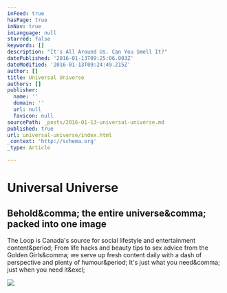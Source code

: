 ```yaml
---
inFeed: true
hasPage: true
inNav: true
inLanguage: null
starred: false
keywords: []
description: "It's All Around Us. Can You Smell It?"
datePublished: '2016-01-13T09:25:06.003Z'
dateModified: '2016-01-13T09:24:49.215Z'
author: []
title: Universal Universe
authors: []
publisher:
  name: ''
  domain: ''
  url: null
  favicon: null
sourcePath: _posts/2016-01-13-universal-universe.md
published: true
url: universal-universe/index.html
_context: 'http://schema.org'
_type: Article

---
```

# Universal Universe

<article style=""><h1>Behold&amp;comma; the entire universe&amp;comma; packed into one image</h1><p>The Loop is Canada's source for social lifestyle and entertainment content&amp;period; From life hacks and beauty tips to sex advice from the Golden Girls&amp;comma; we serve up fresh content daily with a dash of perspective and plenty of humour&amp;period; It's just what you need&amp;comma; just when you need it&amp;excl;</p><img src="http://www.theloop.ca/wp-content/uploads/2016/01/universe1.gif" /></article>